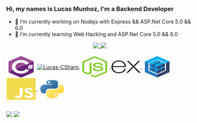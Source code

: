 ### Hi, my names is Lucas Munhoz, I'm a Backend Developer
- 🔭 I’m currently working on Nodejs with Express && ASP.Net Core 5.0 && 6.0
- 🌱 I’m currently learning Web Hacking and ASP.Net Core 5.0 && 6.0

<div align="center">
  <a href="https://github.com/munhoz2k">
  <img height="160em" src="https://github-readme-stats.vercel.app/api?username=munhoz2k&show_icons=true&theme=dark&include_all_commits=true&count_private=true"/>
  <img height="160em" src="https://github-readme-stats.vercel.app/api/top-langs/?username=munhoz2k&layout=compact&langs_count=7&theme=dark"/>
</div>
<div style="display: inline_block"><br>
  <img align="center" alt="Lucas-CSharp" height="60" width="80" src="https://raw.githubusercontent.com/devicons/devicon/master/icons/csharp/csharp-original.svg">
  <img align="center" alt="Lucas-CSharp" height="60" width="80" src="https://raw.githubusercontent.com/devicons/devicon/master/icons/asp-dot-net/asp-dot-net-original.svg">
  <img align="center" alt="Lucas-Node" height="60" width="80" src="https://raw.githubusercontent.com/devicons/devicon/master/icons/nodejs/nodejs-original.svg">
  <img align="center" alt="Lucas-Ex" height="60" width="80" src="https://raw.githubusercontent.com/devicons/devicon/master/icons/express/express-original.svg">
  <img align="center" alt="Lucas-Sequelize" height="60" width="80" src="https://raw.githubusercontent.com/devicons/devicon/master/icons/sequelize/sequelize-original.svg">
  <img align="center" alt="Lucas-Js" height="60" width="80" src="https://raw.githubusercontent.com/devicons/devicon/master/icons/javascript/javascript-plain.svg">
  <img align="center" alt="Lucas-Python" height="60" width="80" src="https://raw.githubusercontent.com/devicons/devicon/master/icons/python/python-original.svg">

</div>
  
  ##
 
<div> 
  <a href = "mailto:lucasmunhozarruda@gmail.com"><img src="https://img.shields.io/badge/-Gmail-%23333?style=for-the-badge&logo=gmail&logoColor=white" target="_blank"></a>
  <a href="https://www.linkedin.com/in/lucas-munhoz-b946131a5/" target="_blank"><img src="https://img.shields.io/badge/-LinkedIn-%230077B5?style=for-the-badge&logo=linkedin&logoColor=white" target="_blank"></a> 
</div>
